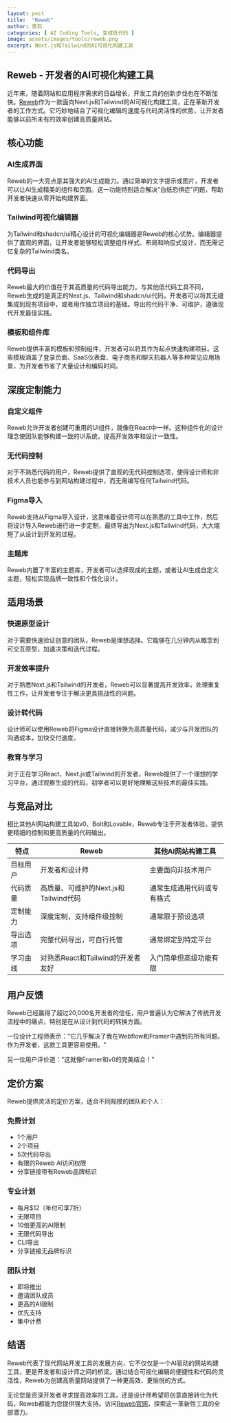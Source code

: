 ```yaml
---
layout: post
title:  "Reweb"
author: 黑石
categories: [ AI Coding Tools, 生成低代码 ]
image: assets/images/tools/reweb.png
excerpt: Next.js和Tailwind的AI可视化构建工具
---
```


## Reweb - 开发者的AI可视化构建工具

近年来，随着网站和应用程序需求的日益增长，开发工具的创新步伐也在不断加快。[Reweb](https://www.reweb.so/)作为一款面向Next.js和Tailwind的AI可视化构建工具，正在革新开发者的工作方式。它巧妙地结合了可视化编辑的速度与代码灵活性的优势，让开发者能够以前所未有的效率创建高质量网站。

## 核心功能

### AI生成界面

Reweb的一大亮点是其强大的AI生成能力。通过简单的文字提示或图片，开发者可以让AI生成精美的组件和页面。这一功能特别适合解决"白纸恐惧症"问题，帮助开发者快速从零开始构建界面。

### Tailwind可视化编辑器

为Tailwind和shadcn/ui精心设计的可视化编辑器是Reweb的核心优势。编辑器提供了直观的界面，让开发者能够轻松调整组件样式、布局和响应式设计，而无需记忆复杂的Tailwind类名。

### 代码导出

Reweb最大的价值在于其高质量的代码导出能力。与其他低代码工具不同，Reweb生成的是真正的Next.js、Tailwind和shadcn/ui代码，开发者可以将其无缝集成到现有项目中，或者用作独立项目的基础。导出的代码干净、可维护，遵循现代开发最佳实践。

### 模板和组件库

Reweb提供丰富的模板和预制组件，开发者可以将其作为起点快速构建项目。这些模板涵盖了登录页面、SaaS仪表盘、电子商务和聊天机器人等多种常见应用场景，为开发者节省了大量设计和编码时间。

## 深度定制能力

### 自定义组件

Reweb允许开发者创建可重用的UI组件，就像在React中一样。这种组件化的设计理念使团队能够构建一致的UI系统，提高开发效率和设计一致性。

### 无代码控制

对于不熟悉代码的用户，Reweb提供了直观的无代码控制选项，使得设计师和非技术人员也能参与到网站构建过程中，而无需编写任何Tailwind代码。

### Figma导入

Reweb支持从Figma导入设计，这意味着设计师可以在熟悉的工具中工作，然后将设计导入Reweb进行进一步定制，最终导出为Next.js和Tailwind代码，大大缩短了从设计到开发的过程。

### 主题库

Reweb内置了丰富的主题库，开发者可以选择现成的主题，或者让AI生成自定义主题，轻松实现品牌一致性和个性化设计。

## 适用场景

### 快速原型设计

对于需要快速验证创意的团队，Reweb是理想选择。它能够在几分钟内从概念到可交互原型，加速决策和迭代过程。

### 开发效率提升

对于熟悉Next.js和Tailwind的开发者，Reweb可以显著提高开发效率，处理重复性工作，让开发者专注于解决更具挑战性的问题。

### 设计转代码

设计师可以使用Reweb将Figma设计直接转换为高质量代码，减少与开发团队的沟通成本，加快交付速度。

### 教育与学习

对于正在学习React、Next.js或Tailwind的开发者，Reweb提供了一个理想的学习平台，通过观察生成的代码，初学者可以更好地理解这些技术的最佳实践。

## 与竞品对比

相比其他AI网站构建工具如v0、Bolt和Lovable，Reweb专注于开发者体验，提供更精细的控制和更高质量的代码输出。

| 特点 | Reweb | 其他AI网站构建工具 |
|------|-------|-----------------|
| 目标用户 | 开发者和设计师 | 主要面向非技术用户 |
| 代码质量 | 高质量、可维护的Next.js和Tailwind代码 | 通常生成通用代码或专有格式 |
| 定制能力 | 深度定制，支持组件级控制 | 通常限于预设选项 |
| 导出选项 | 完整代码导出，可自行托管 | 通常绑定到特定平台 |
| 学习曲线 | 对熟悉React和Tailwind的开发者友好 | 入门简单但高级功能有限 |

## 用户反馈

Reweb已经赢得了超过20,000名开发者的信任，用户普遍认为它解决了传统开发流程中的痛点，特别是在从设计到代码的转换方面。

一位设计工程师表示："它几乎解决了我在Webflow和Framer中遇到的所有问题。作为开发者，这款工具更容易使用。"

另一位用户评价道："这就像Framer和v0的完美结合！"

## 定价方案

Reweb提供灵活的定价方案，适合不同规模的团队和个人：

### 免费计划

* 1个用户
* 2个项目
* 5次代码导出
* 有限的Reweb AI访问权限
* 分享链接带有Reweb品牌标识

### 专业计划

* 每月$12（年付可享7折）
* 无限项目
* 10倍更高的AI限制
* 无限代码导出
* CLI导出
* 分享链接无品牌标识

### 团队计划

* 即将推出
* 邀请团队成员
* 更高的AI限制
* 优先支持
* 集中计费

## 结语

Reweb代表了现代网站开发工具的发展方向，它不仅仅是一个AI驱动的网站构建工具，更是开发者和设计师之间的桥梁。通过结合可视化编辑的便捷性和代码的灵活性，Reweb为创建高质量网站提供了一种更高效、更愉悦的方式。

无论您是资深开发者寻求提高效率的工具，还是设计师希望将创意直接转化为代码，Reweb都能为您提供强大支持。访问[Reweb官网](https://www.reweb.so/)，探索这一革新性工具的全部潜力。
